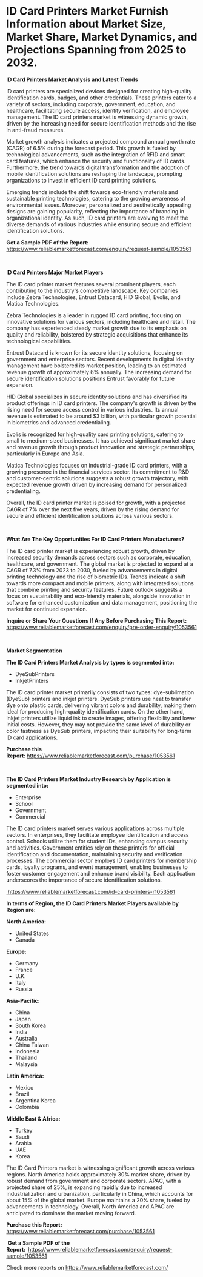 <p><h1>ID Card Printers Market Furnish Information about Market Size, Market Share, Market Dynamics, and Projections Spanning from 2025 to 2032.</h1></p><p><strong>ID Card Printers Market Analysis and Latest Trends</strong></p>
<p><p>ID card printers are specialized devices designed for creating high-quality identification cards, badges, and other credentials. These printers cater to a variety of sectors, including corporate, government, education, and healthcare, facilitating secure access, identity verification, and employee management. The ID card printers market is witnessing dynamic growth, driven by the increasing need for secure identification methods and the rise in anti-fraud measures.</p><p>Market growth analysis indicates a projected compound annual growth rate (CAGR) of 6.5% during the forecast period. This growth is fueled by technological advancements, such as the integration of RFID and smart card features, which enhance the security and functionality of ID cards. Furthermore, the trend towards digital transformation and the adoption of mobile identification solutions are reshaping the landscape, prompting organizations to invest in efficient ID card printing solutions.</p><p>Emerging trends include the shift towards eco-friendly materials and sustainable printing technologies, catering to the growing awareness of environmental issues. Moreover, personalized and aesthetically appealing designs are gaining popularity, reflecting the importance of branding in organizational identity. As such, ID card printers are evolving to meet the diverse demands of various industries while ensuring secure and efficient identification solutions.</p></p>
<p><strong>Get a Sample PDF of the Report:&nbsp;</strong> <a href="https://www.reliablemarketforecast.com/enquiry/request-sample/1053561?utm_campaign=3521&utm_medium=2&utm_source=Github&utm_content=ia&utm_term=08042025&utm_id=id-card-printers">https://www.reliablemarketforecast.com/enquiry/request-sample/1053561</a></p>
<p>&nbsp;</p>
<p><strong>ID Card Printers Major Market Players</strong></p>
<p><p>The ID card printer market features several prominent players, each contributing to the industry's competitive landscape. Key companies include Zebra Technologies, Entrust Datacard, HID Global, Evolis, and Matica Technologies. </p><p>Zebra Technologies is a leader in rugged ID card printing, focusing on innovative solutions for various sectors, including healthcare and retail. The company has experienced steady market growth due to its emphasis on quality and reliability, bolstered by strategic acquisitions that enhance its technological capabilities.</p><p>Entrust Datacard is known for its secure identity solutions, focusing on government and enterprise sectors. Recent developments in digital identity management have bolstered its market position, leading to an estimated revenue growth of approximately 6% annually. The increasing demand for secure identification solutions positions Entrust favorably for future expansion.</p><p>HID Global specializes in secure identity solutions and has diversified its product offerings in ID card printers. The company's growth is driven by the rising need for secure access control in various industries. Its annual revenue is estimated to be around $3 billion, with particular growth potential in biometrics and advanced credentialing.</p><p>Evolis is recognized for high-quality card printing solutions, catering to small to medium-sized businesses. It has achieved significant market share and revenue growth through product innovation and strategic partnerships, particularly in Europe and Asia.</p><p>Matica Technologies focuses on industrial-grade ID card printers, with a growing presence in the financial services sector. Its commitment to R&D and customer-centric solutions suggests a robust growth trajectory, with expected revenue growth driven by increasing demand for personalized credentialing.</p><p>Overall, the ID card printer market is poised for growth, with a projected CAGR of 7% over the next five years, driven by the rising demand for secure and efficient identification solutions across various sectors.</p></p>
<p>&nbsp;</p>
<p><strong>What Are The Key Opportunities For ID Card Printers Manufacturers?</strong></p>
<p><p>The ID card printer market is experiencing robust growth, driven by increased security demands across sectors such as corporate, education, healthcare, and government. The global market is projected to expand at a CAGR of 7.3% from 2023 to 2030, fueled by advancements in digital printing technology and the rise of biometric IDs. Trends indicate a shift towards more compact and mobile printers, along with integrated solutions that combine printing and security features. Future outlook suggests a focus on sustainability and eco-friendly materials, alongside innovation in software for enhanced customization and data management, positioning the market for continued expansion.</p></p>
<p><strong>Inquire or Share Your Questions If Any Before Purchasing This Report:</strong> <a href="https://www.reliablemarketforecast.com/enquiry/pre-order-enquiry/1053561?utm_campaign=3521&utm_medium=2&utm_source=Github&utm_content=ia&utm_term=08042025&utm_id=id-card-printers">https://www.reliablemarketforecast.com/enquiry/pre-order-enquiry/1053561</a></p>
<p>&nbsp;</p>
<p><strong>Market Segmentation</strong></p>
<p><strong>The ID Card Printers Market Analysis by types is segmented into:</strong></p>
<p><ul><li>DyeSubPrinters</li><li>InkjetPrinters</li></ul></p>
<p><p>The ID card printer market primarily consists of two types: dye-sublimation (DyeSub) printers and inkjet printers. DyeSub printers use heat to transfer dye onto plastic cards, delivering vibrant colors and durability, making them ideal for producing high-quality identification cards. On the other hand, inkjet printers utilize liquid ink to create images, offering flexibility and lower initial costs. However, they may not provide the same level of durability or color fastness as DyeSub printers, impacting their suitability for long-term ID card applications.</p></p>
<p><strong>Purchase this Report:&nbsp;</strong><a href="https://www.reliablemarketforecast.com/purchase/1053561?utm_campaign=3521&utm_medium=2&utm_source=Github&utm_content=ia&utm_term=08042025&utm_id=id-card-printers">https://www.reliablemarketforecast.com/purchase/1053561</a></p>
<p>&nbsp;</p>
<p><strong>The ID Card Printers Market Industry Research by Application is segmented into:</strong></p>
<p><ul><li>Enterprise</li><li>School</li><li>Government</li><li>Commercial</li></ul></p>
<p><p>The ID card printers market serves various applications across multiple sectors. In enterprises, they facilitate employee identification and access control. Schools utilize them for student IDs, enhancing campus security and activities. Government entities rely on these printers for official identification and documentation, maintaining security and verification processes. The commercial sector employs ID card printers for membership cards, loyalty programs, and event management, enabling businesses to foster customer engagement and enhance brand visibility. Each application underscores the importance of secure identification solutions.</p></p>
<p><a href="https://www.reliablemarketforecast.com/id-card-printers-r1053561?utm_campaign=3521&utm_medium=2&utm_source=Github&utm_content=ia&utm_term=08042025&utm_id=id-card-printers">&nbsp;https://www.reliablemarketforecast.com/id-card-printers-r1053561</a></p>
<p><strong>In terms of Region, the ID Card Printers Market Players available by Region are:</strong></p>
<p>
    <p> <strong> North America: </strong>
        <ul>
            <li>United States</li>
            <li>Canada</li>
        </ul>
        </p> 
    <p> <strong> Europe: </strong>
        <ul>
            <li>Germany</li>
            <li>France</li>
            <li>U.K.</li>
            <li>Italy</li>
            <li>Russia</li>
        </ul>
        </p> 
    <p> <strong> Asia-Pacific: </strong>
        <ul>
            <li>China</li>
            <li>Japan</li>
            <li>South Korea</li>
            <li>India</li>
            <li>Australia</li>
            <li>China Taiwan</li>
            <li>Indonesia</li>
            <li>Thailand</li>
            <li>Malaysia</li>
        </ul>
        </p> 
    <p> <strong> Latin America: </strong>
        <ul>
            <li>Mexico</li>
            <li>Brazil</li>
            <li>Argentina Korea</li>
            <li>Colombia</li>
        </ul>
        </p> 
    <p> <strong> Middle East & Africa: </strong>
        <ul>
            <li>Turkey</li>
            <li>Saudi</li>
            <li>Arabia</li>
            <li>UAE</li>
            <li>Korea</li>
        </ul>
    </p>
    </p>
<p><p>The ID Card Printers market is witnessing significant growth across various regions. North America holds approximately 30% market share, driven by robust demand from government and corporate sectors. APAC, with a projected share of 25%, is expanding rapidly due to increased industrialization and urbanization, particularly in China, which accounts for about 15% of the global market. Europe maintains a 20% share, fueled by advancements in technology. Overall, North America and APAC are anticipated to dominate the market moving forward.</p></p>
<p><strong>Purchase this Report: </strong><a href="https://www.reliablemarketforecast.com/purchase/1053561?utm_campaign=3521&utm_medium=2&utm_source=Github&utm_content=ia&utm_term=08042025&utm_id=id-card-printers">https://www.reliablemarketforecast.com/purchase/1053561</a></p>
<p>&nbsp;<strong>Get a Sample PDF of the Report:&nbsp;&nbsp;</strong><a href="https://www.reliablemarketforecast.com/enquiry/request-sample/1053561?utm_campaign=3521&utm_medium=2&utm_source=Github&utm_content=ia&utm_term=08042025&utm_id=id-card-printers">https://www.reliablemarketforecast.com/enquiry/request-sample/1053561</a></p>
<p><strong></strong></p>
<p>Check more reports on <a href="https://www.reliablemarketforecast.com/?utm_campaign=3521&utm_medium=2&utm_source=Github&utm_content=ia&utm_term=08042025&utm_id=id-card-printers">https://www.reliablemarketforecast.com/</a></p>